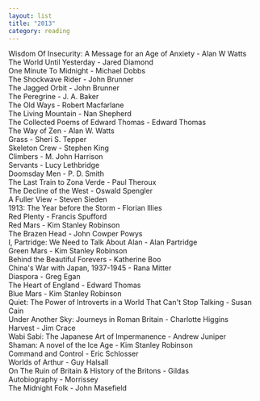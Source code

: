 ```yaml
---
layout: list
title: "2013"
category: reading
---
```


Wisdom Of Insecurity: A Message for an Age of Anxiety	 - Alan W Watts  
The World Until Yesterday -	Jared Diamond  
One Minute To Midnight - Michael Dobbs  
The Shockwave Rider	- John Brunner  
The Jagged Orbit - John Brunner  
The Peregrine -	J. A. Baker  
The Old Ways - Robert Macfarlane  
The Living Mountain	- Nan Shepherd  
The Collected Poems of Edward Thomas - Edward Thomas  
The Way of Zen - Alan W. Watts  
Grass - Sheri S. Tepper  
Skeleton Crew -	Stephen King  
Climbers - M. John Harrison  
Servants - Lucy Lethbridge  
Doomsday Men - P. D. Smith  
The Last Train to Zona Verde - Paul Theroux  
The Decline of the West	- Oswald Spengler  
A Fuller View -	Steven Sieden  
1913: The Year before the Storm	- Florian Illies  
Red Plenty - Francis Spufford  
Red Mars - Kim Stanley Robinson  
The Brazen Head	- John Cowper Powys  
I, Partridge: We Need to Talk About Alan - Alan Partridge  
Green Mars - Kim Stanley Robinson  
Behind the Beautiful Forevers - Katherine Boo  
China's War with Japan, 1937-1945 - Rana Mitter  
Diaspora - Greg Egan  
The Heart of England - Edward Thomas  
Blue Mars - Kim Stanley Robinson  
Quiet: The Power of Introverts in a World That Can't Stop Talking	- Susan Cain  
Under Another Sky: Journeys in Roman Britain - Charlotte Higgins  
Harvest	- Jim Crace  
Wabi Sabi: The Japanese Art of Impermanence	- Andrew Juniper  
Shaman: A novel of the Ice Age - Kim Stanley Robinson  
Command and Control	- Eric Schlosser  
Worlds of Arthur - Guy Halsall  
On The Ruin of Britain & History of the Britons	- Gildas  
Autobiography -	Morrissey  
The Midnight Folk	- John Masefield  
